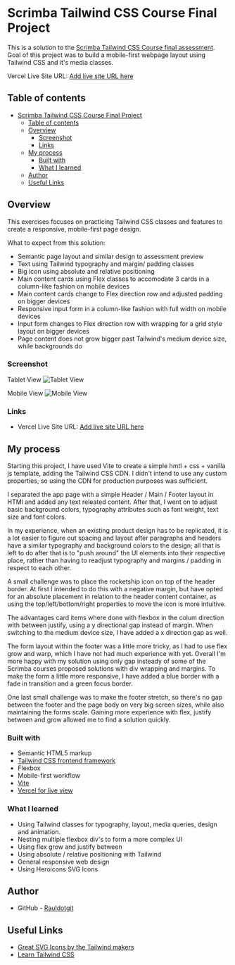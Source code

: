 # Scrimba Tailwind CSS Course Final Project

This is a solution to the [Scrimba Tailwind CSS Course final assessment](https://scrimba.com/learn/tailwind/final-course-project-landing-page-cPJZqqC3). Goal of this project was to build a mobile-first webpage layout using Tailwind CSS and it's media classes. 

Vercel Live Site URL: [Add live site URL here](https://your-live-site-url.com)

## Table of contents

- [Scrimba Tailwind CSS Course Final Project](#scrimba-tailwind-css-course-final-project)
  - [Table of contents](#table-of-contents)
  - [Overview](#overview)
    - [Screenshot](#screenshot)
    - [Links](#links)
  - [My process](#my-process)
    - [Built with](#built-with)
    - [What I learned](#what-i-learned)
  - [Author](#author)
  - [Useful Links](#useful-links)

## Overview

This exercises focuses on practicing Tailwind CSS classes and features to create a responsive, mobile-first page design.

What to expect from this solution:

- Semantic page layout and similar design to assessment preview
- Text using Tailwind typography and margin/ padding classes
- Big icon using absolute and relative positioning
- Main content cards using Flex classes to accomodate 3 cards in a column-like fashion on mobile devices
- Main content cards change to Flex direction row and adjusted padding on bigger devices
- Responsive input form in a column-like fashion with full width on mobile devices
- Input form changes to Flex direction row with wrapping for a grid style layout on bigger devices
- Page content does not grow bigger past Tailwind's medium device size, while backgrounds do

### Screenshot

Tablet View
![Tablet View](./public/screenshot_ipad_mini.png)

Mobile View
![Mobile View](public/screenshot_iphone12_pro.png)

### Links

- Vercel Live Site URL: [Add live site URL here](https://your-live-site-url.com)

## My process

Starting this project, I have used Vite to create a simple hmtl + css + vanilla js template, adding the Tailwind CSS CDN. I didn't intend to use any custom properties, so using the CDN for production purposes was sufficient.

I separated the app page with a simple Header / Main / Footer layout in HTMl and added any text releated content. After that, I went on to adjust basic background colors, typography attributes such as font weight, text size and font colors.

In my experience, when an existing product design has to be replicated, it is a lot easier to figure out spacing and layout after paragraphs and headers have a similar typography and background colors to the design; all that is left to do after that is to "push around" the UI elements into their respective place, rather than having to readjust typography and margins / padding in respect to each other.

A small challenge was to place the rocketship icon on top of the header border. At first I intended to do this with a negative margin, but have opted for an absolute placement in relation to the header content container, as using the top/left/bottom/right properties to move the icon is more intuitive.

The advantages card items where done with flexbox in the colum direction with between justify, using a y directional gap instead of margin. When switching to the medium device size, I have added a x direction gap as well.

The form layout within the footer was a little more tricky, as I had to use flex grow and warp, which I have not had much experience with yet. Overall I'm more happy with my solution using only gap insteady of some of the Scrimba courses proposed solutions with div wrapping and margins. To make the form a little more responsive, I have added a blue border with a fade in transition and a green focus border. 

One last small challenge was to make the footer stretch, so there's no gap between the footer and the page body on very big screen sizes, while also maintaining the forms scale. Gaining more experience with flex, justify between and grow allowed me to find a solution quickly.

### Built with

- Semantic HTML5 markup
- [Tailwind CSS frontend framework](https://tailwindcss.com/)
- Flexbox
- Mobile-first workflow
- [Vite](https://vitejs.dev/)
- [Vercel for live view](https://vercel.com/)


### What I learned

- Using Tailwind classes for typography, layout, media queries, design and animation.
- Nesting multiple flexbox div's to form a more complex UI
- Using flex grow and justify between 
- Using absolute / relative positioning with Tailwind 
- General responsive web design
- Using Heroicons SVG Icons  

## Author

- GitHub - [Rauldotgit](https://github.com/rauldotgit)



## Useful Links

- [Great SVG Icons by the Tailwind makers](https://heroicons.com/)
- [Learn Tailwind CSS](https://scrimba.com/learn/tailwind)
